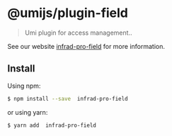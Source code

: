 # @umijs/plugin-field

> Umi plugin for access management..

See our website [infrad-pro-field](https://procomponent.ant.design/) for more information.

## Install

Using npm:

```bash
$ npm install --save  infrad-pro-field
```

or using yarn:

```bash
$ yarn add  infrad-pro-field
```
